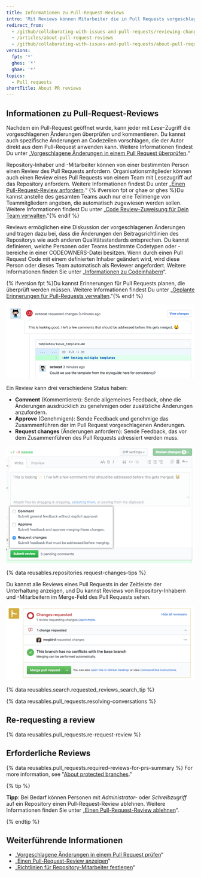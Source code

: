 ```yaml
---
title: Informationen zu Pull-Request-Reviews
intro: 'Mit Reviews können Mitarbeiter die in Pull Requests vorgeschlagenen Änderungen kommentieren, die Änderungen genehmigen oder weitere Änderungen anfordern, bevor der Pull Request gemergt wird. Repository-Administratoren können festlegen, dass alle Pull Requests vor dem Mergen genehmigt werden müssen.'
redirect_from:
  - /github/collaborating-with-issues-and-pull-requests/reviewing-changes-in-pull-requests/about-pull-request-reviews
  - /articles/about-pull-request-reviews
  - /github/collaborating-with-issues-and-pull-requests/about-pull-request-reviews
versions:
  fpt: '*'
  ghes: '*'
  ghae: '*'
topics:
  - Pull requests
shortTitle: About PR reviews
---
```


## Informationen zu Pull-Request-Reviews

Nachdem ein Pull-Request geöffnet wurde, kann jeder mit *Lese*-Zugriff die vorgeschlagenen Änderungen überprüfen und kommentieren. Du kannst auch spezifische Änderungen an Codezeilen vorschlagen, die der Autor direkt aus dem Pull-Request anwenden kann. Weitere Informationen findest Du unter „[Vorgeschlagene Änderungen in einem Pull Request überprüfen](/articles/reviewing-proposed-changes-in-a-pull-request).“

Repository-Inhaber und -Mitarbeiter können von einer bestimmten Person einen Review des Pull Requests anfordern. Organisationsmitglieder können auch einen Review eines Pull Requests von einem Team mit Lesezugriff auf das Repository anfordern. Weitere Informationen findest Du unter „[Einen Pull-Request-Review anfordern](/articles/requesting-a-pull-request-review).“ {% ifversion fpt or ghae or ghes %}Du kannst anstelle des gesamten Teams auch nur eine Teilmenge von Teammitgliedern angeben, die automatisch zugewiesen werden sollen. Weitere Informationen findest Du unter „[Code Review-Zuweisung für Dein Team verwalten](/organizations/organizing-members-into-teams/managing-code-review-assignment-for-your-team)."{% endif %}

Reviews ermöglichen eine Diskussion der vorgeschlagenen Änderungen und tragen dazu bei, dass die Änderungen den Beitragsrichtlinien des Repositorys wie auch anderen Qualitätsstandards entsprechen. Du kannst definieren, welche Personen oder Teams bestimmte Codetypen oder -bereiche in einer CODEOWNERS-Datei besitzen. Wenn durch einen Pull Request Code mit einem definierten Inhaber geändert wird, wird diese Person oder dieses Team automatisch als Reviewer angefordert. Weitere Informationen finden Sie unter „[Informationen zu Codeinhabern](/articles/about-code-owners/)“.

{% ifversion fpt %}Du kannst Erinnerungen für Pull Requests planen, die überprüft werden müssen. Weitere Informationen findest Du unter „[Geplante Erinnerungen für Pull-Requests verwalten](/github/setting-up-and-managing-organizations-and-teams/managing-scheduled-reminders-for-pull-requests)."{% endif %}

![Header eines Reviews, der Änderungen mit Zeilenkommentaren anfordert](/assets/images/help/pull_requests/review-header-with-line-comment.png)

Ein Review kann drei verschiedene Status haben:
- **Comment** (Kommentieren): Sende allgemeines Feedback, ohne die Änderungen ausdrücklich zu genehmigen oder zusätzliche Änderungen anzufordern.
- **Approve** (Genehmigen): Sende Feedback und genehmige das Zusammenführen der im Pull Request vorgeschlagenen Änderungen.
- **Request changes** (Änderungen anfordern): Sende Feedback, das vor dem Zusammenführen des Pull Requests adressiert werden muss.

![Bild des Review-Status](/assets/images/help/pull_requests/pull-request-review-statuses.png)

{% data reusables.repositories.request-changes-tips %}

Du kannst alle Reviews eines Pull Requests in der Zeitleiste der Unterhaltung anzeigen, und Du kannst Reviews von Repository-Inhabern und -Mitarbeitern im Merge-Feld des Pull Requests sehen.

![Bild von Reviews in einem Merge-Feld](/assets/images/help/pull_requests/merge_box/pr-reviews-in-merge-box.png)

{% data reusables.search.requested_reviews_search_tip %}

{% data reusables.pull_requests.resolving-conversations %}

## Re-requesting a review

{% data reusables.pull_requests.re-request-review %}

## Erforderliche Reviews

{% data reusables.pull_requests.required-reviews-for-prs-summary %} For more information, see "[About protected branches](/github/administering-a-repository/about-protected-branches#require-pull-request-reviews-before-merging)."

{% tip %}

**Tipp**: Bei Bedarf können Personen mit *Administrator-* oder *Schreibzugriff* auf ein Repository einen Pull-Request-Review ablehnen. Weitere Informationen finden Sie unter „[Einen Pull-Request-Review ablehnen](/articles/dismissing-a-pull-request-review)“.

{% endtip %}

## Weiterführende Informationen

- „[Vorgeschlagene Änderungen in einem Pull Request prüfen](/articles/reviewing-proposed-changes-in-a-pull-request)“
- „[Einen Pull-Request-Review anzeigen](/articles/viewing-a-pull-request-review)“
- „[Richtlinien für Repository-Mitarbeiter festlegen](/articles/setting-guidelines-for-repository-contributors)“

